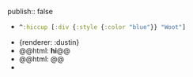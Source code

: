 publish:: false

- ```cljs :results
  ^:hiccup [:div {:style {:color "blue"}} "Woot"]
  ```
- {renderer: :dustin}
- @@html: <b>hi</b>@@
- @@html: <query-portal />@@
-